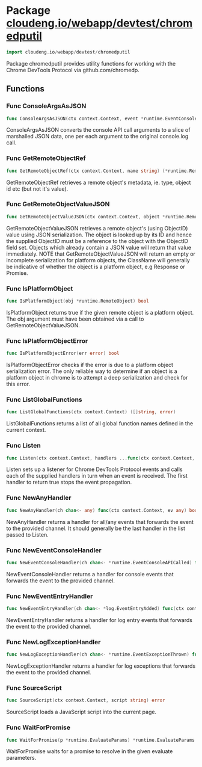 # Package [cloudeng.io/webapp/devtest/chromedputil](https://pkg.go.dev/cloudeng.io/webapp/devtest/chromedputil?tab=doc)

```go
import cloudeng.io/webapp/devtest/chromedputil
```

Package chromedputil provides utility functions for working with the Chrome
DevTools Protocol via github.com/chromedp.

## Functions
### Func ConsoleArgsAsJSON
```go
func ConsoleArgsAsJSON(ctx context.Context, event *runtime.EventConsoleAPICalled) ([][]byte, error)
```
ConsoleArgsAsJSON converts the console API call arguments to a slice of
marshalled JSON data, one per each argument to the original console.log
call.

### Func GetRemoteObjectRef
```go
func GetRemoteObjectRef(ctx context.Context, name string) (*runtime.RemoteObject, error)
```
GetRemoteObjectRef retrieves a remote object's metadata, ie. type, object id
etc (but not it's value).

### Func GetRemoteObjectValueJSON
```go
func GetRemoteObjectValueJSON(ctx context.Context, object *runtime.RemoteObject) (*runtime.RemoteObject, jsontext.Value, error)
```
GetRemoteObjectValueJSON retrieves a remote object's (using ObjectID) value
using JSON serialization. The object is looked up by its ID and hence the
supplied ObjectID must be a reference to the object with the ObjectID field
set. Objects which already contain a JSON value will return that value
immediately. NOTE that GetRemoteObjectValueJSON will return an empty or
incomplete serialization for platform objects, the ClassName will generally
be indicative of whether the object is a platform object, e.g Response or
Promise.

### Func IsPlatformObject
```go
func IsPlatformObject(obj *runtime.RemoteObject) bool
```
IsPlatformObject returns true if the given remote object is a platform
object. The obj argument must have been obtained via a call to
GetRemoteObjectValueJSON.

### Func IsPlatformObjectError
```go
func IsPlatformObjectError(err error) bool
```
IsPlatformObjectError checks if the error is due to a platform object
serialization error. The only reliable way to determine if an object is a
platform object in chrome is to attempt a deep serialization and check for
this error.

### Func ListGlobalFunctions
```go
func ListGlobalFunctions(ctx context.Context) ([]string, error)
```
ListGlobalFunctions returns a list of all global function names defined in
the current context.

### Func Listen
```go
func Listen(ctx context.Context, handlers ...func(ctx context.Context, ev any) bool)
```
Listen sets up a listener for Chrome DevTools Protocol events and calls
each of the supplied handlers in turn when an event is received. The first
handler to return true stops the event propagation.

### Func NewAnyHandler
```go
func NewAnyHandler(ch chan<- any) func(ctx context.Context, ev any) bool
```
NewAnyHandler returns a handler for all/any events that forwards the event
to the provided channel. It should generally be the last handler in the list
passed to Listen.

### Func NewEventConsoleHandler
```go
func NewEventConsoleHandler(ch chan<- *runtime.EventConsoleAPICalled) func(ctx context.Context, ev any) bool
```
NewEventConsoleHandler returns a handler for console events that forwards
the event to the provided channel.

### Func NewEventEntryHandler
```go
func NewEventEntryHandler(ch chan<- *log.EventEntryAdded) func(ctx context.Context, ev any) bool
```
NewEventEntryHandler returns a handler for log entry events that forwards
the event to the provided channel.

### Func NewLogExceptionHandler
```go
func NewLogExceptionHandler(ch chan<- *runtime.EventExceptionThrown) func(ctx context.Context, ev any) bool
```
NewLogExceptionHandler returns a handler for log exceptions that forwards
the event to the provided channel.

### Func SourceScript
```go
func SourceScript(ctx context.Context, script string) error
```
SourceScript loads a JavaScript script into the current page.

### Func WaitForPromise
```go
func WaitForPromise(p *runtime.EvaluateParams) *runtime.EvaluateParams
```
WaitForPromise waits for a promise to resolve in the given evaluate
parameters.




